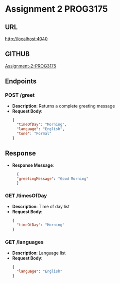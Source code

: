 # Assignment 2 PROG3175

## URL
[http://localhost:4040](http://localhost:4040)

## GITHUB
[Assignment-2-PROG3175](https://github.com/Bandiggo/Assignment-2-PROG3175)

## Endpoints
### POST /greet
- **Description**: Returns a complete greeting message
- **Request Body**:
  ```json
  {
    "timeOfDay": "Morning",
    "language": "English",
    "tone": "Formal"
  }

## Response
- **Response Message**:
  ```json
    {
    "greetingMessage": "Good Morning"
    }

### GET /timesOfDay
- **Description**: Time of day list
- **Request Body**:
  ```json
  {
    "timeOfDay": "Morning"
  }

### GET /languages
- **Description**: Language list
- **Request Body**:
  ```json
  {
    "language": "English"
  }